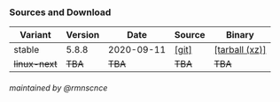 ### Sources and Download

Variant | Version | Date | Source | Binary
--------|---------|------|--------|--------------------
stable | 5.8.8 | 2020-09-11 | [[git]](https://github.com/rmnscnce/linux-wsl2/tree/linux-5.8.y) | [[tarball (xz)]](https://github.com/rmnscnce/linux-wsl2/releases/download/v5.8.8/linux-wsl2_5.8.8.tar.xz)
~~linux-next~~ | ~~TBA~~ | ~~TBA~~ | ~~TBA~~ | ~~TBA~~

###### maintained by @rmnscnce
